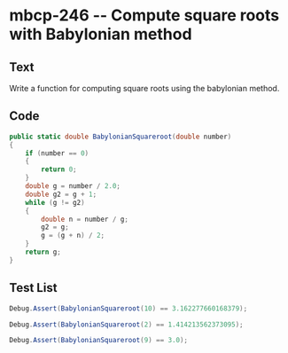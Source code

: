 # mbcp-246 -- Compute square roots with Babylonian method

## Text

Write a function for computing square roots using the babylonian method.

## Code

```csharp
public static double BabylonianSquareroot(double number)
{
    if (number == 0)
    {
        return 0;
    }
    double g = number / 2.0;
    double g2 = g + 1;
    while (g != g2)
    {
        double n = number / g;
        g2 = g;
        g = (g + n) / 2;
    }
    return g;
}
```

## Test List

```csharp
Debug.Assert(BabylonianSquareroot(10) == 3.162277660168379);
```

```csharp
Debug.Assert(BabylonianSquareroot(2) == 1.414213562373095);
```

```csharp
Debug.Assert(BabylonianSquareroot(9) == 3.0);
```
